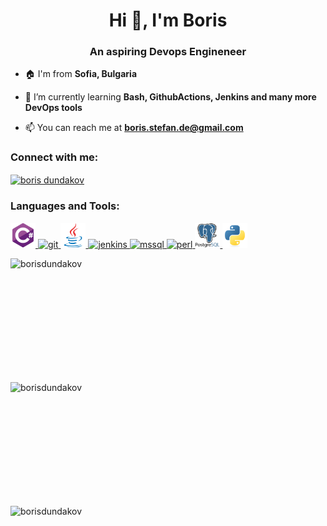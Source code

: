 <h1 align="center">Hi 👋, I'm Boris</h1>
<h3 align="center">An aspiring Devops Engineneer</h3>

- 🏠 I'm from **Sofia, Bulgaria**

- 🌱 I’m currently learning **Bash, GithubActions, Jenkins and many more DevOps tools**

- 📫 You can reach me at **boris.stefan.de@gmail.com**

<h3 align="left">Connect with me:</h3>
<p align="left">
<a href="https://linkedin.com/in/boris-dundakov" target="blank"><img align="center" src="https://raw.githubusercontent.com/rahuldkjain/github-profile-readme-generator/master/src/images/icons/Social/linked-in-alt.svg" alt="boris dundakov" height="30" width="40" /></a>
</p>

<h3 align="left">Languages and Tools:</h3>
<p align="left"> <a href="https://www.w3schools.com/cs/" target="_blank" rel="noreferrer"> <img src="https://raw.githubusercontent.com/devicons/devicon/master/icons/csharp/csharp-original.svg" alt="csharp" width="40" height="40"/> </a> <a href="https://git-scm.com/" target="_blank" rel="noreferrer"> <img src="https://www.vectorlogo.zone/logos/git-scm/git-scm-icon.svg" alt="git" width="40" height="40"/> </a> <a href="https://www.java.com" target="_blank" rel="noreferrer"> <img src="https://raw.githubusercontent.com/devicons/devicon/master/icons/java/java-original.svg" alt="java" width="40" height="40"/> </a> <a href="https://www.jenkins.io" target="_blank" rel="noreferrer"> <img src="https://www.vectorlogo.zone/logos/jenkins/jenkins-icon.svg" alt="jenkins" width="40" height="40"/> </a> <a href="https://www.microsoft.com/en-us/sql-server" target="_blank" rel="noreferrer"> <img src="https://www.svgrepo.com/show/303229/microsoft-sql-server-logo.svg" alt="mssql" width="40" height="40"/> </a> <a href="https://www.perl.org/" target="_blank" rel="noreferrer"> <img src="https://api.iconify.design/logos-perl.svg" alt="perl" width="40" height="40"/> </a> <a href="https://www.postgresql.org" target="_blank" rel="noreferrer"> <img src="https://raw.githubusercontent.com/devicons/devicon/master/icons/postgresql/postgresql-original-wordmark.svg" alt="postgresql" width="40" height="40"/> </a> <a href="https://www.python.org" target="_blank" rel="noreferrer"> <img src="https://raw.githubusercontent.com/devicons/devicon/master/icons/python/python-original.svg" alt="python" width="40" height="40"/> </a> </p>

<p><img align="left" src="https://api.githubtrends.io/user/svg/BorisDundakov/langs?time_range=one_year&include_private=True&loc_metric=changed&compact=True" alt="borisdundakov" /><br></p>
<br>
<br>
<br>
<br>
<br>
<br>
<br>
<br>
<br>
<p><img align="left" src="https://github-readme-stats.vercel.app/api?username=borisdundakov&show_icons=true&locale=en" alt="borisdundakov" /><br></p>
<br>
<br>
<br>
<br>
<br>
<br>
<br>
<br>
<br>
<p><img align="left" src="https://github-readme-streak-stats.herokuapp.com/?user=borisdundakov&" alt="borisdundakov" /></p>
